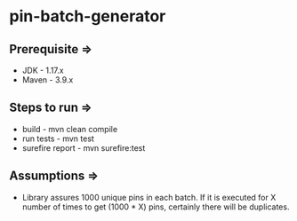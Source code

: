 # pin-batch-generator

Prerequisite =>
---------------
- JDK - 1.17.x
- Maven - 3.9.x

Steps to run =>
---------------
- build - mvn clean compile
- run tests - mvn test
- surefire report - mvn surefire:test

Assumptions =>
---------------
- Library assures 1000 unique pins in each batch. If it is executed for X number of times to get (1000 * X) pins, certainly there will be duplicates.
